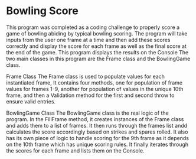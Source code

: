 # Bowling Score
This program was completed as a coding challenge to properly score a game of bowling abiding by typical bowling scoring. The program will take inputs from the user one frame at a time and then add these scores correctly and display the score for each frame as well as the final score at the end of the game. This program displays the results on the Console The two main classes in this program are the Frame class and the BowlingGame class.

Frame Class
The Frame class is used to populate values for each instantiated frame, It contains four methods, one for population of frame values for frames 1-9, another for population of values in the unique 10th frame, and then a Validation method for the first and second throw to ensure valid entries.

BowlingGame Class
The BowlingGame class is the real logic of the program. In the FillFrame method, it creates instances of the Frame class and adds them to a list of frames. It then runs through the frames list andd calculates the score accordingly based on strikes and spares rolled. It also has its own piece of logic to handle scoring for the 9th frame as it depends on the 10th frame which has unique scoring rules. It finally iterates through the scores for each frame and lists them on the Console.
